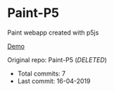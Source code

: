 # Paint-P5

Paint webapp created with p5js

[Demo](https://hoangtran0410.github.io/p5js-playground/2019/paint-p5/)

Original repo: Paint-P5 (*DELETED*)
+ Total commits: 7
+ Last commit: 16-04-2019
